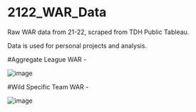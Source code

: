 # 2122_WAR_Data


Raw WAR data from 21-22, scraped from TDH Public Tableau. 

Data is used for personal projects and analysis. 

#Aggregate League WAR - 

![image](https://user-images.githubusercontent.com/37336594/182262611-b26962d1-88a3-425c-aabc-295c83d7c528.png)

#Wild Specific Team WAR - 

![image](https://user-images.githubusercontent.com/37336594/182262679-d87685e1-4c54-42dc-8709-96aee7eaa5da.png)
